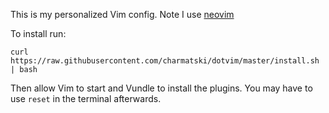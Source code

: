 
This is my personalized Vim config.
Note I use [neovim](https://github.com/neovim/neovim)

To install run:

`curl https://raw.githubusercontent.com/charmatski/dotvim/master/install.sh | bash`

Then allow Vim to start and Vundle to install the plugins.
You may have to use `reset` in the terminal afterwards.
